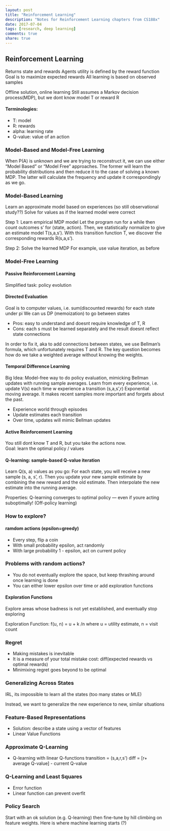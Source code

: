 ```yaml
---
layout: post
title: "Reinforcement Learning"
description: "Notes for Reinforcement Learning chapters from CS188x"
date: 2017-07-04
tags: [research, deep learning]
comments: true
share: true
---
```

## Reinforcement Learning
Returns state and rewards
Agents utility is defined by the reward function
Goal is to maximize expected rewards
All learning is based on observed samples


Offline solution, online learning
Still assumes a Markov decision process(MDP), but we dont know model T or reward R

#### Terminologies: 
* T: model
* R: rewards
* alpha: learning rate
* Q-value: value of an action

### Model-Based and Model-Free Learning
When P(A) is unknown and we are trying to reconstruct it, we can use either “Model Based” or “Model Free” approaches. The former will learn the probability distributions and then reduce it to the case of solving a known MDP. The latter will calculate the frequency and update it correspondingly as we go. 

### Model-Based Learning

Learn an approximate model based on experiences (so still observational study??)
Solve for values as if the learned model were correct

Step 1: Learn empirical MDP model
Let the program run for a while then count outcomes s’ for (state, action). Then, we statistically normalize to give an estimate model T(s,a,s’). With this transition function T, we discover the corresponding rewards R(s,a,s’).

Step 2: Solve the learned MDP
For example, use value iteration, as before 

### Model-Free Learning

#### Passive Reinforcement Learning
Simplified task: policy evolution

#### Directed Evaluation 
Goal is to computer values, i.e. sum(discounted rewards) for each state under pi
We can us DP (memoization) to go between states

* Pros: easy to understand and doesnt require knowledge of T, R
* Cons: each s must be learned separately and the result doesnt reflect state connections

In order to fix it, aka to add connections between states, we use Bellman’s formula, which unfortunately requires T and R. The key question becomes how do we take a weighted average without knowing the weights.

#### Temporal Difference Learning
Big Idea: Model-free way to do policy evaluation, mimicking Bellman updates with running sample averages. Learn from every experience, i.e. update V(s) each time w experience a transition (s,a,s’,r)
Exponential moving average. It makes recent samples more important and forgets about the past. 

* Experience world through episodes
* Update estimates each transition
* Over time, updates will mimic Bellman updates

#### Active Reinforcement Learning
You still dont know T and R, but you take the actions now.    
Goal: learn the optimal policy / values

#### Q-learning: sample-based Q-value iteration

Learn Q(s, a) values as you go: 
For each state, you will receive a new sample (s, a, s’, r). Then you update your new sample estimate by combining the new reward and the old estimate. Then interpolate the new estimate into the running average. 

Properties: Q-learning converges to optimal policy — even if youre acting suboptimally! (Off-policy learning)

### How to explore? 
#### ramdom actions (epsilon=greedy)
* Every step, flip a coin
* With small probability epsilon, act randomly
* With large probability 1 - epsilon, act on current policy

### Problems with random actions?
* You do not eventually explore the space, but keep thrashing around once learning is done
* You can either lower epsilon over time or add exploration functions

#### Exploration Functions
Explore areas whose badness is not yet established, and eventually stop exploring

Exploration Function:
f(u, n) = u + k /n
where u = utility estimate, n = visit count

### Regret
* Making mistakes is inevitable
* It is a measure of your total mistake cost: diff(expected rewards vs optimal rewards)
* Minimixing regret goes beyond to be optimal

### Generalizing Across States
IRL, its impossible to learn all the states (too many states or MLE)

Instead, we want to generalize the new experience to new, similar situations

### Feature-Based Representations
* Solution: describe a state using a vector of features
* Linear Value Functions

### Approximate Q-Learning
* Q-learning with linear Q-functions
transition = (s,a,r,s')
diff = [r+ average Q-value] - current Q-value

### Q-Learning and Least Squares
* Error function
* Linear function can prevent overfit

### Policy Search
Start with an ok solution (e.g. Q-learning) then fine-tune by hill climbing on feature weights. Here is where machine learning starts (?)

